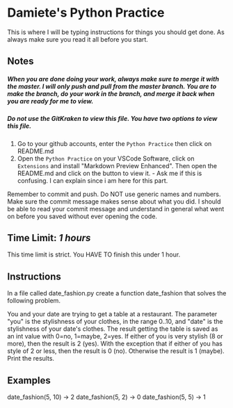 # Damiete's Python Practice

This is where I will be typing instructions for things you should get done. As always make sure you read it
all before you start.

## Notes

##### When you are done doing your work, always make sure to merge it with the master. I will only push and pull from the master branch. You are to make the branch, do your work in the branch, and merge it back when you are ready for me to view.

##### Do not use the GitKraken to view this file. You have two options to view this file.

1. Go to your github accounts, enter the `Python Practice` then click on README.md
2. Open the `Python Practice` on your VSCode Software, click on `Extensions` and install "Markdown Preview Enhanced". Then open the README.md and click on the button to view it. - Ask me if this is confusing. I can explain since i am here for this part.

Remember to commit and push. Do NOT use generic names and numbers. Make sure the commit message makes sense about what you did. I should be able to read your commit message and understand in general what went on before you saved without ever opening the code.

## Time Limit: _1 hours_

This time limit is strict. You HAVE TO finish this under 1 hour.

## Instructions

In a file called date_fashion.py create a function date_fashion that solves the following problem.

You and your date are trying to get a table at a restaurant. The parameter "you" is the stylishness of your clothes, in the range 0..10, and "date" is the stylishness of your date's clothes. The result getting the table is saved as an int value with 0=no, 1=maybe, 2=yes. If either of you is very stylish (8 or more), then the result is 2 (yes). With the exception that if either of you has style of 2 or less, then the result is 0 (no). Otherwise the result is 1 (maybe). Print the results.

## Examples

date_fashion(5, 10) → 2
date_fashion(5, 2) → 0
date_fashion(5, 5) → 1
